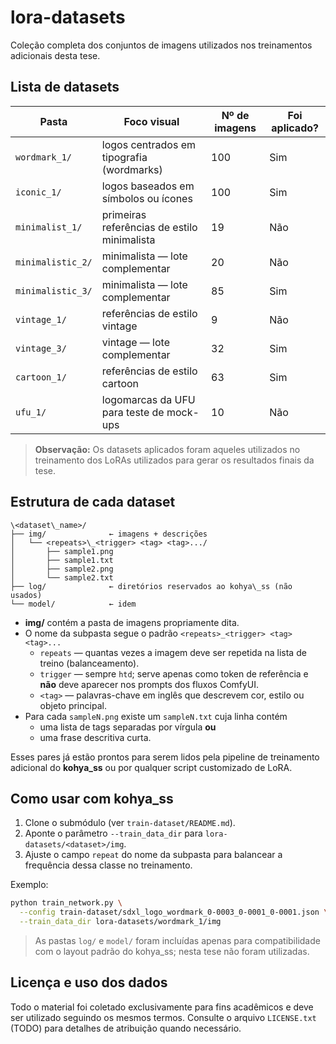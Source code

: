 # lora-datasets

Coleção completa dos conjuntos de imagens utilizados nos treinamentos adicionais desta tese.

## Lista de datasets

| Pasta | Foco visual | Nº de imagens | Foi aplicado? |
|-------|-------------|---------------|-----------|
| `wordmark_1/`      | logos centrados em tipografia (wordmarks)    | 100 | Sim |
| `iconic_1/`        | logos baseados em símbolos ou ícones         | 100 | Sim |
| `minimalist_1/`    | primeiras referências de estilo minimalista  | 19 | Não |
| `minimalistic_2/`  | minimalista — lote complementar              | 20 | Não |
| `minimalistic_3/`  | minimalista — lote complementar              | 85 | Sim |
| `vintage_1/`       | referências de estilo vintage                | 9 | Não |
| `vintage_3/`       | vintage — lote complementar                  | 32 | Sim |
| `cartoon_1/`       | referências de estilo cartoon                | 63 | Sim |
| `ufu_1/`           | logomarcas da UFU para teste de mock-ups     | 10 | Não |

> **Observação:** Os datasets aplicados foram aqueles utilizados no treinamento dos LoRAs utilizados para gerar os resultados finais da tese.

## Estrutura de cada dataset

```
\<dataset\_name>/
├── img/              ← imagens + descrições
│   └── <repeats>\_<trigger> <tag> <tag>.../
│       ├── sample1.png
│       ├── sample1.txt
│       ├── sample2.png
│       └── sample2.txt
├── log/              ← diretórios reservados ao kohya\_ss (não usados)
└── model/            ← idem
```

* **img/** contém a pasta de imagens propriamente dita.  
* O nome da subpasta segue o padrão `<repeats>_<trigger> <tag> <tag>...`  
  * `repeats` — quantas vezes a imagem deve ser repetida na lista de treino (balanceamento).  
  * `trigger` — sempre `htd`; serve apenas como token de referência e **não** deve aparecer nos prompts dos fluxos ComfyUI.  
  * `<tag>` — palavras-chave em inglês que descrevem cor, estilo ou objeto principal.
* Para cada `sampleN.png` existe um `sampleN.txt` cuja linha contém
  * uma lista de tags separadas por vírgula **ou**  
  * uma frase descritiva curta.

Esses pares já estão prontos para serem lidos pela pipeline de treinamento adicional do **kohya_ss** ou por qualquer script customizado de LoRA.

## Como usar com kohya\_ss

1. Clone o submódulo (ver `train-dataset/README.md`).  
2. Aponte o parâmetro `--train_data_dir` para `lora-datasets/<dataset>/img`.  
3. Ajuste o campo `repeat` do nome da subpasta para balancear a frequência dessa classe no treinamento.  

Exemplo:

```bash
python train_network.py \
  --config train-dataset/sdxl_logo_wordmark_0-0003_0-0001_0-0001.json \
  --train_data_dir lora-datasets/wordmark_1/img
```

> As pastas `log/` e `model/` foram incluídas apenas para compatibilidade com o layout padrão do kohya\_ss; nesta tese não foram utilizadas.

## Licença e uso dos dados

Todo o material foi coletado exclusivamente para fins acadêmicos e deve ser utilizado seguindo os mesmos termos.
Consulte o arquivo `LICENSE.txt` (TODO) para detalhes de atribuição quando necessário.
